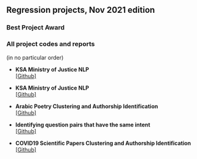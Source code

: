 ## Regression projects, Nov 2021 edition

### Best Project Award

### All project codes and reports

(in no particular order)


- **KSA Ministry of Justice NLP**   
[\[Github\]](https://github.com/Maria7F/ksa-ministry-of-justice-nlp)

- **KSA Ministry of Justice NLP**  
[\[Github\]](https://github.com/Maithaq/Ministry-of-Justice)

- **Arabic Poetry Clustering and Authorship Identification**  
[\[Github\]](https://github.com/Ohood-Alharbi/Poem-Comprehensive-Dataset-NLP-project)

- **Identifying question pairs that have the same intent**  
[\[Github\]](https://github.com/alaa1414-ai/Can-you-identify-question-pairs-that-have-the-same-intent-)

- **COVID19 Scientific Papers Clustering and Authorship Identification**  
[\[Github\]](https://github.com/Nooufmk/COVID-19-Scientific-Papers)